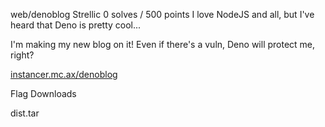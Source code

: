 web/denoblog
Strellic
0 solves / 500 points
I love NodeJS and all, but I've heard that Deno is pretty cool...

I'm making my new blog on it! Even if there's a vuln, Deno will protect me, right?

[instancer.mc.ax/denoblog](https://instancer.mc.ax/denoblog)

Flag
Downloads

dist.tar
